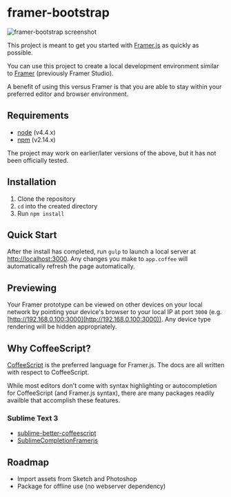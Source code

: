 # framer-bootstrap

![framer-bootstrap screenshot](https://cloud.githubusercontent.com/assets/604167/14765101/cff41b58-0986-11e6-9263-b00a186bdf6b.jpg)

This project is meant to get you started with [Framer.js](https://framerjs.com/docs/) as quickly as possible.

You can use this project to create a local development environment similar to [Framer](https://framerjs.com/) (previously Framer Studio).

A benefit of using this versus Framer is that you are able to stay within your preferred editor and browser environment.

## Requirements

* [node](https://nodejs.org) (v4.4.x)
* [npm](https://www.npmjs.com/) (v2.14.x)

The project may work on earlier/later versions of the above, but it has not been officially tested.

## Installation

1. Clone the repository
2. `cd` into the created directory
3. Run `npm install`

## Quick Start

After the install has completed, run `gulp` to launch a local server at [http://localhost:3000](http://localhost:3000). Any changes you make to `app.coffee` will automatically refresh the page automatically.

## Previewing

Your Framer prototype can be viewed on other devices on your local network by pointing your device's browser to your local IP at port `3000` (e.g. [http://192.168.0.100:3000](http://192.168.0.100:3000)). Any device type rendering will be hidden appropriately.

## Why CoffeeScript?

[CoffeeScript](http://coffeescript.org/) is the preferred language for Framer.js. The docs are all written with respect to CoffeeScript.

While most editors don't come with syntax highlighting or autocompletion for CoffeeScript (and Framer.js syntax), there are many packages readily availble that accomplish these features.

### Sublime Text 3

* [sublime-better-coffeescript](https://github.com/aponxi/sublime-better-coffeescript)
* [SublimeCompletionFramerjs](https://github.com/awt2542/SublimeCompletionFramerjs)

## Roadmap

* Import assets from Sketch and Photoshop
* Package for offline use (no webserver dependency)

